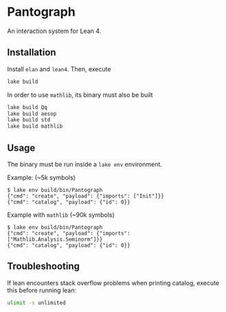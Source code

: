 # Pantograph

An interaction system for Lean 4.

## Installation

Install `elan` and `lean4`. Then, execute
``` sh
lake build
```
In order to use `mathlib`, its binary must also be built

``` sh
lake build Qq
lake build aesop
lake build std
lake build mathlib
```

## Usage

The binary must be run inside a `lake env` environment.

Example: (~5k symbols)
```
$ lake env build/bin/Pantograph
{"cmd": "create", "payload": {"imports": ["Init"]}}
{"cmd": "catalog", "payload": {"id": 0}}
```
Example with `mathlib` (~90k symbols)
```
$ lake env build/bin/Pantograph
{"cmd": "create", "payload": {"imports": ["Mathlib.Analysis.Seminorm"]}}
{"cmd": "catalog", "payload": {"id": 0}}
```


## Troubleshooting

If lean encounters stack overflow problems when printing catalog, execute this before running lean:
```sh
ulimit -s unlimited
```
